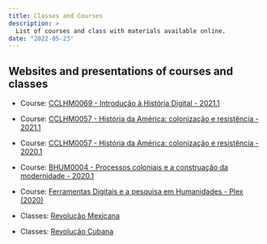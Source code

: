 ```yaml
---
title: Classes and Courses
description: >
  List of courses and class with materials available online.
date: "2022-05-23"
---
```

## Websites and presentations of courses and classes

- Course: [CCLHM0069 - Introdução à História Digital - 2021.1](https://ericbrasiln.github.io/intro-historia-digital/)

- Course: [CCLHM0057 - História da América: colonização e resistência - 2021.1](https://cclhm0057.netlify.app/)

- Course: [CCLHM0057 - História da América: colonização e resistência - 2020.1](https://ericbrasiln.github.io/cclhm0057_ihl/)

- Course: [BHUM0004 - Processos coloniais e a construação da modernidade - 2020.1](https://ericbrasiln.github.io/bhum0004/)

- Course: [Ferramentas Digitais e a pesquisa em Humanidades - Plex (2020)](https://ericbrasiln.github.io/ferramentas_digitais_UNILAB/)

- Classes: [Revolução Mexicana](https://ericbrasiln.github.io/aula-rev-mexicana/)

- Classes: [Revolução Cubana](https://ericbrasiln.github.io/aula-rev-cubana/)